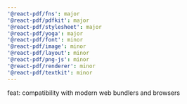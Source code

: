 ```yaml
---
'@react-pdf/fns': major
'@react-pdf/pdfkit': major
'@react-pdf/stylesheet': major
'@react-pdf/yoga': major
'@react-pdf/font': minor
'@react-pdf/image': minor
'@react-pdf/layout': minor
'@react-pdf/png-js': minor
'@react-pdf/renderer': minor
'@react-pdf/textkit': minor
---
```


feat: compatibility with modern web bundlers and browsers
